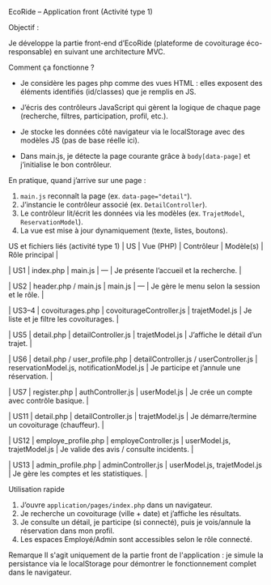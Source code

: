EcoRide – Application front (Activité type 1)

Objectif : 

Je développe la partie front-end d’EcoRide (plateforme de covoiturage éco-responsable) en suivant une architecture MVC.

Comment ça fonctionne ?

- Je considère les pages php comme des vues HTML : elles exposent des éléments identifiés (id/classes) que je remplis en JS.

- J’écris des contrôleurs JavaScript qui gèrent la logique de chaque page (recherche, filtres, participation, profil, etc.).

- Je stocke les données côté navigateur via le localStorage avec des modèles JS (pas de base réelle ici).

- Dans main.js, je détecte la page courante grâce à `body[data-page]` et j’initialise le bon contrôleur.

En pratique, quand j’arrive sur une page :
1. `main.js` reconnaît la page (ex. `data-page="detail"`).
2. J’instancie le contrôleur associé (ex. `DetailController`).
3. Le contrôleur lit/écrit les données via les modèles (ex. `TrajetModel`, `ReservationModel`).
4. La vue est mise à jour dynamiquement (texte, listes, boutons).

US et fichiers liés (activité type 1)
| US | Vue (PHP) | Contrôleur | Modèle(s) | Rôle principal |

| US1 | index.php | main.js | — | Je présente l’accueil et la recherche. |

| US2 | header.php / main.js | main.js | — | Je gère le menu selon la session et le rôle. |

| US3–4 | covoiturages.php | covoiturageController.js | trajetModel.js | Je liste et je filtre les covoiturages. |

| US5 | detail.php | detailController.js | trajetModel.js | J’affiche le détail d’un trajet. |

| US6 | detail.php / user_profile.php | detailController.js / userController.js | reservationModel.js, notificationModel.js | Je participe et j’annule une réservation. |

| US7 | register.php | authController.js | userModel.js | Je crée un compte avec contrôle basique. |

| US11 | detail.php | detailController.js | trajetModel.js | Je démarre/termine un covoiturage (chauffeur). |

| US12 | employe_profile.php | employeController.js | userModel.js, trajetModel.js | Je valide des avis / consulte incidents. |

| US13 | admin_profile.php | adminController.js | userModel.js, trajetModel.js | Je gère les comptes et les statistiques. |

Utilisation rapide
1. J’ouvre `application/pages/index.php` dans un navigateur.
2. Je recherche un covoiturage (ville + date) et j’affiche les résultats.
3. Je consulte un détail, je participe (si connecté), puis je vois/annule la réservation dans mon profil.
4. Les espaces Employé/Admin sont accessibles selon le rôle connecté.

Remarque
Il s'agit uniquement de la partie front de l'application : je simule la persistance via le localStorage pour démontrer le fonctionnement complet dans le navigateur.
